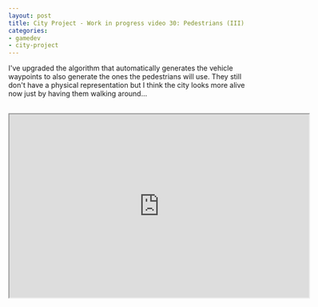 ```yaml
---
layout: post
title: City Project - Work in progress video 30: Pedestrians (III)
categories:
- gamedev
- city-project
---
```


I've upgraded the algorithm that automatically generates the vehicle waypoints to also generate the ones the pedestrians will use. They still don't have a physical representation but I think the city looks more alive now just by having them walking around...<br /><br /><div style="text-align: center;"><iframe height="367" src="http://www.youtube.com/embed/t4xzVug0f8I?theme=dark" width="600"></iframe><br /></div>